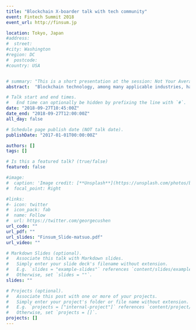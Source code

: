 ```yaml
---
title: "Blockchain X-boarder talk with tech community"
event: Fintech Summit 2018
event_url: http://finsum.jp

location: Tokyo, Japan
#address:
#  street:
#city: Washington
#region: DC
#  postcode:
#country: USA


# summary: "This is a short presentation at the session: Not Your Average White Paper: Academic Research on Blockchains."
abstract:  "Blockchain technology, among many applicable industries, has the potential to be a game changer in the finance industry. To fully harness the advantages of Blockchain and control the risks, concerted and collective effort among IT companies, academia, financial institutions, government authorities and beyond is essential. However, what would this cross-sectoral collaboration look like in reality to ensure both ground-breaking innovation and strong security?"

# Talk start and end times.
#   End time can optionally be hidden by prefixing the line with `#`.
date: "2018-09-27T10:45:00Z"
date_end: "2018-09-27T12:00:00Z"
all_day: false

# Schedule page publish date (NOT talk date).
publishDate: "2017-01-01T00:00:00Z"

authors: []
tags: []

# Is this a featured talk? (true/false)
featured: false

#image:
#  caption: 'Image credit: [**Unsplash**](https://unsplash.com/photos/bzdhc5b3Bxs)'
#  focal_point: Right

#links:
#- icon: twitter
#  icon_pack: fab
#  name: Follow
#  url: https://twitter.com/georgecushen
url_code: ""
url_pdf: ""
url_slides: "Finsum_Slide-matsuo.pdf"
url_video: ""

# Markdown Slides (optional).
#   Associate this talk with Markdown slides.
#   Simply enter your slide deck's filename without extension.
#   E.g. `slides = "example-slides"` references `content/slides/example-slides.md`.
#   Otherwise, set `slides = ""`.
slides: ""

# Projects (optional).
#   Associate this post with one or more of your projects.
#   Simply enter your project's folder or file name without extension.
#   E.g. `projects = ["internal-project"]` references `content/project/deep-learning/index.md`.
#   Otherwise, set `projects = []`.
projects: []
---
```

